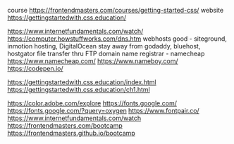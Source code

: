 course https://frontendmasters.com/courses/getting-started-css/
website https://gettingstartedwith.css.education/

https://www.internetfundamentals.com/watch/
https://computer.howstuffworks.com/dns.htm
webhosts good - siteground, inmotion hosting, DigitalOcean
stay away from godaddy, bluehost, hostgator
file transfer thru FTP 
domain name registrar - namecheap 
https://www.namecheap.com/
https://www.nameboy.com/
https://codepen.io/

https://gettingstartedwith.css.education/index.html
https://gettingstartedwith.css.education/ch1.html

https://color.adobe.com/explore
https://fonts.google.com/
https://fonts.google.com/?query=oxygen
https://www.fontpair.co/
https://www.internetfundamentals.com/watch
https://frontendmasters.com/bootcamp
https://frontendmasters.github.io/bootcamp

